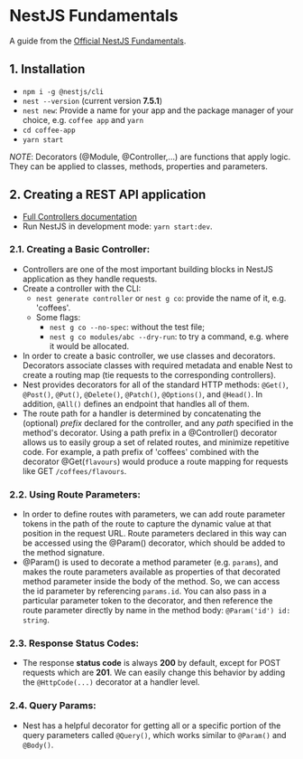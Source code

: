 # NestJS Fundamentals

A guide from the [Official NestJS Fundamentals](https://courses.nestjs.com/).

## 1. Installation

- `npm i -g @nestjs/cli`
- `nest --version` (current version **7.5.1**)
- `nest new`: Provide a name for your app and the package manager of your choice, e.g. `coffee app` and `yarn`
- `cd coffee-app`
- `yarn start`

_NOTE_: Decorators (@Module, @Controller,...) are functions that apply logic. They can be applied to classes, methods, properties and parameters.

## 2. Creating a REST API application

- [Full Controllers documentation](https://docs.nestjs.com/controllers)
- Run NestJS in development mode: `yarn start:dev`.

### 2.1. Creating a Basic Controller:

- Controllers are one of the most important building blocks in NestJS application as they handle requests.
- Create a controller with the CLI:
  - `nest generate controller` or `nest g co`: provide the name of it, e.g. 'coffees'.
  - Some flags:
    - `nest g co --no-spec`: without the test file;
    - `nest g co modules/abc --dry-run`: to try a command, e.g. where it would be allocated.
- In order to create a basic controller, we use classes and decorators. Decorators associate classes with required metadata and enable Nest to create a routing map (tie requests to the corresponding controllers).
- Nest provides decorators for all of the standard HTTP methods: `@Get()`, `@Post()`, `@Put()`, `@Delete()`, `@Patch()`, `@Options()`, and `@Head()`. In addition, `@All()` defines an endpoint that handles all of them.
- The route path for a handler is determined by concatenating the (optional) _prefix_ declared for the controller, and any _path_ specified in the method's decorator. Using a path prefix in a @Controller() decorator allows us to easily group a set of related routes, and minimize repetitive code. For example, a path prefix of 'coffees' combined with the decorator @Get(`flavours`) would produce a route mapping for requests like GET `/coffees/flavours`.

### 2.2. Using Route Parameters:

- In order to define routes with parameters, we can add route parameter tokens in the path of the route to capture the dynamic value at that position in the request URL. Route parameters declared in this way can be accessed using the @Param() decorator, which should be added to the method signature.
- @Param() is used to decorate a method parameter (e.g. `params`), and makes the route parameters available as properties of that decorated method parameter inside the body of the method. So, we can access the id parameter by referencing `params.id`. You can also pass in a particular parameter token to the decorator, and then reference the route parameter directly by name in the method body: `@Param('id') id: string`.

### 2.3. Response Status Codes:

- The response **status code** is always **200** by default, except for POST requests which are **201**. We can easily change this behavior by adding the `@HttpCode(...)` decorator at a handler level.

### 2.4. Query Params:

- Nest has a helpful decorator for getting all or a specific portion of the query parameters called `@Query()`, which works similar to `@Param()` and `@Body()`.
